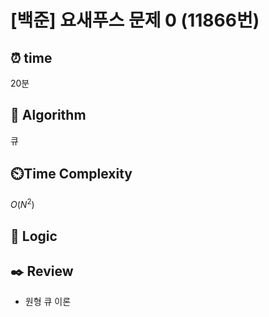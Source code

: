 # [백준] 요새푸스 문제 0 (11866번)

## ⏰  **time**

20분

## :pushpin: **Algorithm**

큐

## ⏲️**Time Complexity**

$O(N^2)$

## :round_pushpin: **Logic**
   

## :black_nib: **Review**
- 원형 큐 이론
